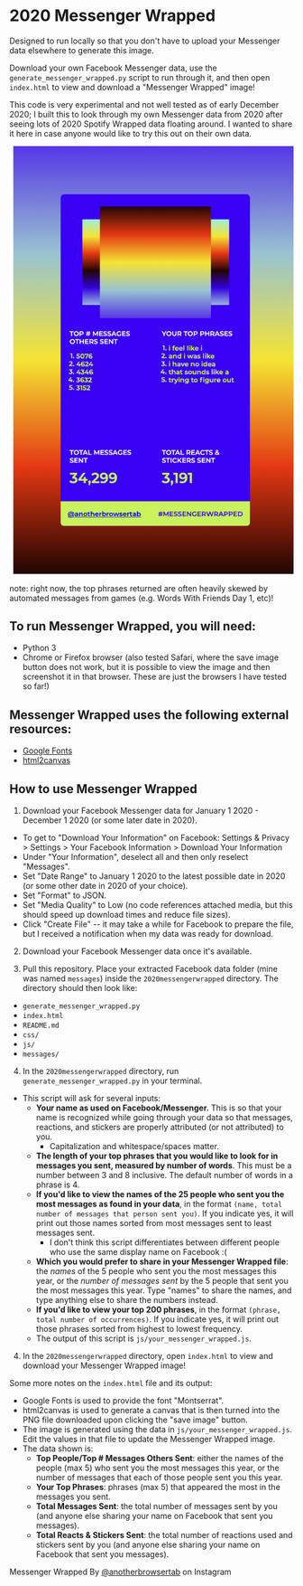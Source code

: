 # 2020 Messenger Wrapped

Designed to run locally so that you don't have to upload your Messenger data elsewhere to generate this image.

Download your own Facebook Messenger data, use the `generate_messenger_wrapped.py` script to run through it, and then open `index.html` to view and download a "Messenger Wrapped" image!

This code is very experimental and not well tested as of early December 2020; I built this to look through my own Messenger data from 2020 after seeing lots of 2020 Spotify Wrapped data floating around. I wanted to share it here in case anyone would like to try this out on their own data.

![Example output from Messenger Wrapped](./example_output.png)

note: right now, the top phrases returned are often heavily skewed by automated messages from games (e.g. Words With Friends Day 1, etc)!

## To run Messenger Wrapped, you will need:
- Python 3
- Chrome or Firefox browser (also tested Safari, where the save image button does not work, but it is possible to view the image and then screenshot it in that browser. These are just the browsers I have tested so far!)

## Messenger Wrapped uses the following external resources:
- [Google Fonts](https://fonts.google.com/)
- [html2canvas](https://github.com/niklasvh/html2canvas)

## How to use Messenger Wrapped
1. Download your Facebook Messenger data for January 1 2020 - December 1 2020 (or some later date in 2020).
- To get to "Download Your Information" on Facebook: Settings & Privacy > Settings > Your Facebook Information > Download Your Information
- Under "Your Information", deselect all and then only reselect "Messages". 
- Set "Date Range" to January 1 2020 to the latest possible date in 2020 (or some other date in 2020 of your choice).
- Set "Format" to JSON.
- Set "Media Quality" to Low (no code references attached media, but this should speed up download times and reduce file sizes).
- Click "Create File" -- it may take a while for Facebook to prepare the file, but I received a notification when my data was ready for download.

2. Download your Facebook Messenger data once it's available.

3. Pull this repository. Place your extracted Facebook data folder (mine was named `messages`) inside the `2020messengerwrapped` directory. The directory should then look like:
- `generate_messenger_wrapped.py`
- `index.html`
- `README.md`
- `css/`
- `js/`
- `messages/`

4. In the `2020messengerwrapped` directory, run `generate_messenger_wrapped.py` in your terminal.
- This script will ask for several inputs:
  - **Your name as used on Facebook/Messenger.** This is so that your name is recognized while going through your data so that messages, reactions, and stickers are properly attributed (or not attributed) to you.
    - Capitalization and whitespace/spaces matter.
  - **The length of your top phrases that you would like to look for in messages you sent, measured by number of words**. This must be a number between 3 and 8 inclusive. The default number of words in a phrase is 4.
  - **If you'd like to view the names of the 25 people who sent you the most messages as found in your data**, in the format `(name, total number of messages that person sent you)`. If you indicate yes, it will print out those names sorted from most messages sent to least messages sent.
    - I don't think this script differentiates between different people who use the same display name on Facebook :(
  - **Which you would prefer to share in your Messenger Wrapped file**: the *names* of the 5 people who sent you the most messages this year, or the *number of messages sent* by the 5 people that sent you the most messages this year. Type "names" to share the names, and type anything else to share the numbers instead.
  - **If you'd like to view your top 200 phrases**, in the format `(phrase, total number of occurrences)`. If you indicate yes, it will print out those phrases sorted from highest to lowest frequency.
  - The output of this script is `js/your_messenger_wrapped.js`.

4. In the `2020messengerwrapped` directory, open `index.html` to view and download your Messenger Wrapped image!

Some more notes on the `index.html` file and its output:
- Google Fonts is used to provide the font "Montserrat".
- html2canvas is used to generate a canvas that is then turned into the PNG file downloaded upon clicking the "save image" button.
- The image is generated using the data in `js/your_messenger_wrapped.js`. Edit the values in that file to update the Messenger Wrapped image.
- The data shown is:
  - **Top People/Top # Messages Others Sent**: either the names of the people (max 5) who sent you the most messages this year, or the number of messages that each of those people sent you this year.
  - **Your Top Phrases**: phrases (max 5) that appeared the most in the messages you sent.
  - **Total Messages Sent**: the total number of messages sent by you (and anyone else sharing your name on Facebook that sent you messages).
  - **Total Reacts & Stickers Sent**: the total number of reactions used and stickers sent by you (and anyone else sharing your name on Facebook that sent you messages).

Messenger Wrapped By [@anotherbrowsertab](https://www.instagram.com/anotherbrowsertab/) on Instagram